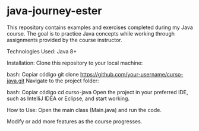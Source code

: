 # java-journey-ester
This repository contains examples and exercises completed during my Java course. The goal is to practice Java concepts while working through assignments provided by the course instructor.

Technologies Used:
Java 8+

Installation:
Clone this repository to your local machine:

bash:
Copiar código
git clone https://github.com/your-username/curso-java.git
Navigate to the project folder:

bash:
Copiar código
cd curso-java
Open the project in your preferred IDE, such as IntelliJ IDEA or Eclipse, and start working.

How to Use:
Open the main class (Main.java) and run the code.

Modify or add more features as the course progresses.
